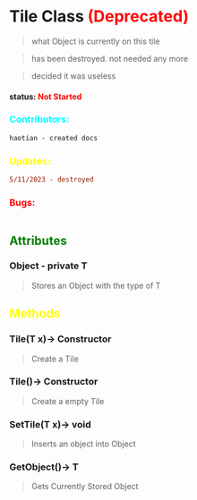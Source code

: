 # Tile Class **<span style="color:Red;">(Deprecated)</span>**
>what Object is currently on this tile 

> has been destroyed. not needed any more

>decided it was useless
#### status: <span style="color:Red;">Not Started</span>
### <span style="color:cyan;">Contributors:</span>
<!--put your names here between the ``` if you worked on it, and put what you did-->
```diff
haotian - created docs
```
### <span style="color:yellow;">Updates::</span>
```diff
5/11/2023 - destroyed
```
### <span style="color:red;">Bugs:</span>
```diff
```
## <span style="color:green;">Attributes</span>

### **Object** - private T
>Stores an Object with the type of T
## <span style="color:yellow;">Methods</span>

### **Tile(T x)**-> Constructor
>Create a Tile
### **Tile()**-> Constructor
>Create a empty Tile
### **SetTile(T x)**-> void
>Inserts an object into Object
### **GetObject()**-> T
>Gets Currently Stored Object